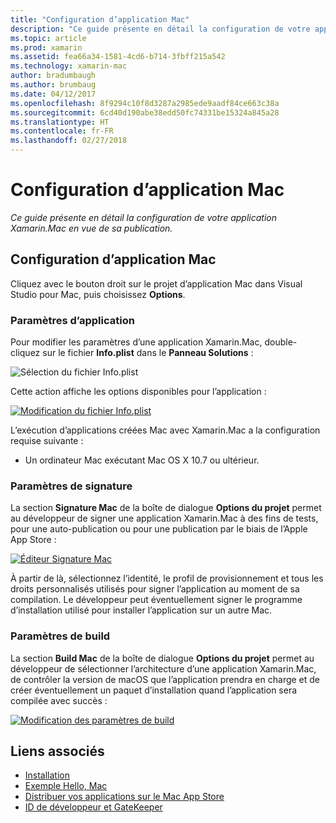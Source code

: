 ```yaml
---
title: "Configuration d’application Mac"
description: "Ce guide présente en détail la configuration de votre application Xamarin.Mac en vue de sa publication."
ms.topic: article
ms.prod: xamarin
ms.assetid: fea66a34-1581-4cd6-b714-3fbff215a542
ms.technology: xamarin-mac
author: bradumbaugh
ms.author: brumbaug
ms.date: 04/12/2017
ms.openlocfilehash: 8f9294c10f8d3287a2985ede9aadf84ce663c38a
ms.sourcegitcommit: 6cd40d190abe38edd50fc74331be15324a845a28
ms.translationtype: HT
ms.contentlocale: fr-FR
ms.lasthandoff: 02/27/2018
---
```

# <a name="mac-app-configuration"></a>Configuration d’application Mac

_Ce guide présente en détail la configuration de votre application Xamarin.Mac en vue de sa publication._


## <a name="mac-app-configuration"></a>Configuration d’application Mac

Cliquez avec le bouton droit sur le projet d’application Mac dans Visual Studio pour Mac, puis choisissez **Options**.


### <a name="application-settings"></a>Paramètres d’application

Pour modifier les paramètres d’une application Xamarin.Mac, double-cliquez sur le fichier **Info.plist** dans le **Panneau Solutions** :

![Sélection du fichier Info.plist](app-configuration-images/config04.png "Sélection du fichier Info.plist")

Cette action affiche les options disponibles pour l’application :

 [![Modification du fichier Info.plist](app-configuration-images/config01.png "Modification du fichier Info.plist")](app-configuration-images/config01-large.png)

L’exécution d’applications créées Mac avec Xamarin.Mac a la configuration requise suivante :

- Un ordinateur Mac exécutant Mac OS X 10.7 ou ultérieur.


### <a name="signing-settings"></a>Paramètres de signature

La section **Signature Mac** de la boîte de dialogue **Options du projet** permet au développeur de signer une application Xamarin.Mac à des fins de tests, pour une auto-publication ou pour une publication par le biais de l’Apple App Store :

[![Éditeur Signature Mac](app-configuration-images/config02.png "Fenêtre Signature Mac")](app-configuration-images/config02-large.png)

À partir de là, sélectionnez l’identité, le profil de provisionnement et tous les droits personnalisés utilisés pour signer l’application au moment de sa compilation. Le développeur peut éventuellement signer le programme d’installation utilisé pour installer l’application sur un autre Mac.


### <a name="build-settings"></a>Paramètres de build

La section **Build Mac** de la boîte de dialogue **Options du projet** permet au développeur de sélectionner l’architecture d’une application Xamarin.Mac, de contrôler la version de macOS que l’application prendra en charge et de créer éventuellement un paquet d’installation quand l’application sera compilée avec succès :

 [![Modification des paramètres de build](app-configuration-images/config03.png "Modification des paramètres de build")](app-configuration-images/config03-large.png)


## <a name="related-links"></a>Liens associés

- [Installation](/visualstudio/mac/installation/)
- [Exemple Hello, Mac](~/mac/get-started/hello-mac.md)
- [Distribuer vos applications sur le Mac App Store](https://developer.apple.com/devcenter/mac/checklist/)
- [ID de développeur et GateKeeper](https://developer.apple.com/resources/developer-id/)
